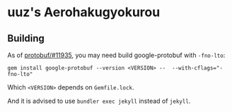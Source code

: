 # uuz's Aerohakugyokurou

## Building

As of [protobuf/#11935](https://github.com/protocolbuffers/protobuf/issues/11935), you may need build google-protobuf with `-fno-lto`:

```
gem install google-protobuf --version <VERSION> --  --with-cflags="-fno-lto"
```

Which `<VERSION>` depends on `Gemfile.lock`.

And it is advised to use `bundler exec jekyll` instead of `jekyll`.